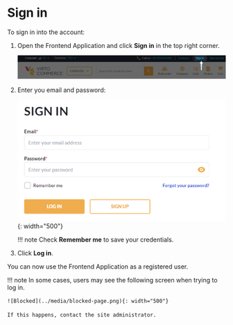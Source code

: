 # Sign in

To sign in into the account:

1. Open the Frontend Application and click **Sign in** in the top right corner.

    ![Sign in](../media/sign-in.png)

1. Enter you email and password:

    ![Sign-in-form](../media/sign-in-form.png){: width="500"}

    !!! note
        Check **Remember me** to save your credentials.

1. Click **Log in**.

You can now use the Frontend Application as a registered user. 

!!! note
    In some cases, users may see the following screen when trying to log in. 

    ![Blocked](../media/blocked-page.png){: width="500"}

    If this happens, contact the site administrator.